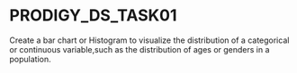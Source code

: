 # PRODIGY_DS_TASK01
Create a bar chart or Histogram to visualize the distribution of a categorical or continuous variable,such as the distribution of ages or genders in a population.
